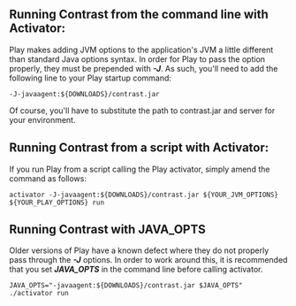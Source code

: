 <!--
title: "Installing on Play"
description: "Agent installation using the Play framework"
-->



## Running Contrast from the command line with Activator:
Play makes adding JVM options to the application's JVM a little different than standard Java options syntax.
In order for Play to pass the option properly, they must be prepended with ***-J***. As such, you'll need to
add the following line to your Play startup command:

``` 
-J-javaagent:${DOWNLOADS}/contrast.jar
```

Of course, you'll have to substitute the path to contrast.jar and server for your environment.

## Running Contrast from a script with Activator:
If you run Play from a script calling the Play activator, simply amend the command as follows:

```
activator -J-javaagent:${DOWNLOADS}/contrast.jar ${YOUR_JVM_OPTIONS} ${YOUR_PLAY_OPTIONS} run
```

## Running Contrast with JAVA_OPTS
Older versions of Play have a known defect where they do not properly pass through the ***-J*** options. 
In order to work around this, it is recommended that you set ***JAVA_OPTS*** in the command line before
calling activator. 

```
JAVA_OPTS="-javaagent:${DOWNLOADS}/contrast.jar $JAVA_OPTS" ./activator run
```